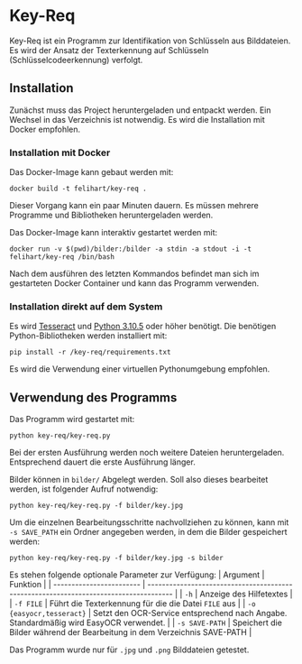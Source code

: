 # Key-Req
Key-Req ist ein Programm zur Identifikation von Schlüsseln aus Bilddateien.
Es wird der Ansatz der Texterkennung auf Schlüsseln (Schlüsselcodeerkennung) verfolgt.

## Installation
Zunächst muss das Project heruntergeladen 
und entpackt werden. Ein Wechsel in das Verzeichnis ist notwendig.
Es wird die Installation mit Docker empfohlen.

### Installation mit Docker
Das Docker-Image kann gebaut werden mit:
```
docker build -t felihart/key-req .
```
Dieser Vorgang kann ein paar Minuten dauern.
Es müssen mehrere Programme und Bibliotheken heruntergeladen werden.


Das Docker-Image kann interaktiv gestartet werden mit:
```
docker run -v $(pwd)/bilder:/bilder -a stdin -a stdout -i -t felihart/key-req /bin/bash
```
Nach dem ausführen des letzten Kommandos befindet man sich im gestarteten Docker Container und kann das Programm verwenden.

### Installation direkt auf dem System
Es wird  [Tesseract](https://pkgs.org/search/?q=tesseract-ocr) und [Python 3.10.5](https://www.python.org/downloads/release/python-3105/) oder höher benötigt.
Die benötigen Python-Bibliotheken werden installiert mit:
```
pip install -r /key-req/requirements.txt
```
Es wird die Verwendung einer virtuellen Pythonumgebung empfohlen.

## Verwendung des Programms 
Das Programm wird gestartet mit:
```
python key-req/key-req.py
```
Bei der ersten Ausführung werden noch weitere Dateien heruntergeladen.
Entsprechend dauert die erste Ausführung länger.

Bilder können in `bilder/` Abgelegt werden.
Soll also dieses bearbeitet werden, ist folgender Aufruf notwendig:
```
python key-req/key-req.py -f bilder/key.jpg
```
Um die einzelnen Bearbeitungsschritte nachvollziehen 
zu können, kann mit `-s SAVE_PATH` ein Ordner angegeben werden,
in dem die Bilder gespeichert werden:
```
python key-req/key-req.py -f bilder/key.jpg -s bilder
```

Es stehen folgende optionale Parameter zur Verfügung:
| Argument                 | Funktion                                                                              |
| ------------------------ | ------------------------------------------------------------------------------------- |
| `-h`                     | Anzeige des Hilfetextes                                                               |
| `-f FILE`                | Führt die Texterkennung für die die Datei `FILE` aus                                  |
| `-o {easyocr,tesseract}` | Setzt den OCR-Service entsprechend nach Angabe. Standardmäßig wird EasyOCR verwendet. |
| `-s SAVE-PATH`           | Speichert die Bilder während der Bearbeitung in dem Verzeichnis SAVE-PATH             |

Das Programm wurde nur für `.jpg` und `.png` Bilddateien getestet.





